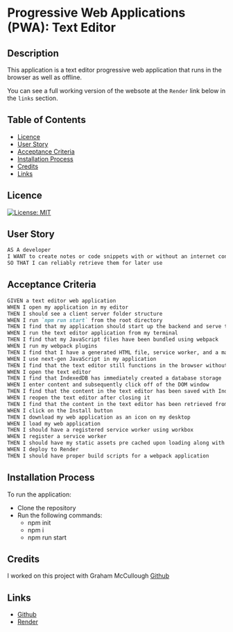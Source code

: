 # Progressive Web Applications (PWA): Text Editor

## Description

This application is a text editor progressive web application that runs in the browser as well as offline. 

You can see a full working version of the websote at the `Render` link below in the `links` section.

## Table of Contents

- [Licence](#licence)
- [User Story](#user-story)
- [Acceptance Criteria](#acceptance-criteria)
- [Installation Process](#installation-process)
- [Credits](#credits)
- [Links](#links)

## Licence

[![License: MIT](https://img.shields.io/badge/License-MIT-yellow.svg)](https://opensource.org/licenses/MIT)

## User Story

```md
AS A developer
I WANT to create notes or code snippets with or without an internet connection
SO THAT I can reliably retrieve them for later use
```

## Acceptance Criteria

```md
GIVEN a text editor web application
WHEN I open my application in my editor
THEN I should see a client server folder structure
WHEN I run `npm run start` from the root directory
THEN I find that my application should start up the backend and serve the client
WHEN I run the text editor application from my terminal
THEN I find that my JavaScript files have been bundled using webpack
WHEN I run my webpack plugins
THEN I find that I have a generated HTML file, service worker, and a manifest file
WHEN I use next-gen JavaScript in my application
THEN I find that the text editor still functions in the browser without errors
WHEN I open the text editor
THEN I find that IndexedDB has immediately created a database storage
WHEN I enter content and subsequently click off of the DOM window
THEN I find that the content in the text editor has been saved with IndexedDB
WHEN I reopen the text editor after closing it
THEN I find that the content in the text editor has been retrieved from our IndexedDB
WHEN I click on the Install button
THEN I download my web application as an icon on my desktop
WHEN I load my web application
THEN I should have a registered service worker using workbox
WHEN I register a service worker
THEN I should have my static assets pre cached upon loading along with subsequent pages and static assets
WHEN I deploy to Render
THEN I should have proper build scripts for a webpack application
```

## Installation Process

To run the application:

- Clone the repository
- Run the following commands:
  - npm init
  - npm i
  - npm run start

## Credits

I worked on this project with Graham McCullough [Github](https://github.com/Grahamy27)

## Links

- [Github](https://github.com/simonmoore23/text-editor-pwa)
- [Render](https://text-editor-wzi2.onrender.com)
